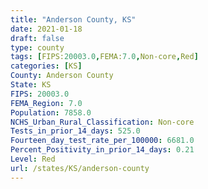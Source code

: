 ```yaml
---
title: "Anderson County, KS"
date: 2021-01-18
draft: false
type: county
tags: [FIPS:20003.0,FEMA:7.0,Non-core,Red]
categories: [KS]
County: Anderson County
State: KS
FIPS: 20003.0
FEMA_Region: 7.0
Population: 7858.0
NCHS_Urban_Rural_Classification: Non-core
Tests_in_prior_14_days: 525.0
Fourteen_day_test_rate_per_100000: 6681.0
Percent_Positivity_in_prior_14_days: 0.21
Level: Red
url: /states/KS/anderson-county
---
```



